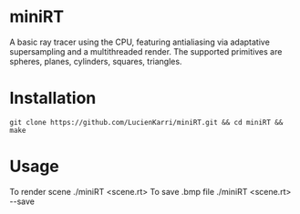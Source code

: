 # miniRT
A basic ray tracer using the CPU, featuring antialiasing via adaptative supersampling and a multithreaded render. The supported primitives are spheres, planes, cylinders, squares, triangles.
# Installation
    git clone https://github.com/LucienKarri/miniRT.git && cd miniRT && make
# Usage
To render scene
    ./miniRT <scene.rt>
To save .bmp file
    ./miniRT <scene.rt> --save
